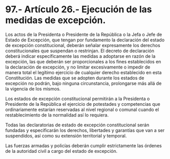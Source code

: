 # 97.- Artículo 26.- Ejecución de las medidas de excepción.

Los actos de la Presidenta o Presidente de la República o la Jefa o Jefe de Estado de Excepción, que tengan por fundamento la declaración del estado de excepción constitucional, deberán señalar expresamente los derechos constitucionales que suspendan o restrinjan. El decreto de declaración deberá indicar específicamente las medidas a adoptarse en razón de la excepción, las que deberán ser proporcionales a los fines establecidos en la declaración de excepción, y no limitar excesivamente o impedir de manera total el legítimo ejercicio de cualquier derecho establecido en esta Constitución. Las medidas que se adopten durante los estados de excepción no podrán, bajo ninguna circunstancia, prolongarse más allá de la vigencia de los mismos.&#x20;

Los estados de excepción constitucional permitirán a la Presidenta o Presidente de la República el ejercicio de potestades y competencias que ordinariamente estarían reservadas al nivel regional o comunal cuando el restablecimiento de la normalidad así lo requiera.&#x20;

Todas las declaratorias de estado de excepción constitucional serán fundadas y especificarán los derechos, libertades y garantías que van a ser suspendidos, así como su extensión territorial y temporal.&#x20;

Las fuerzas armadas y policías deberán cumplir estrictamente las órdenes de la autoridad civil a cargo del estado de excepción.
